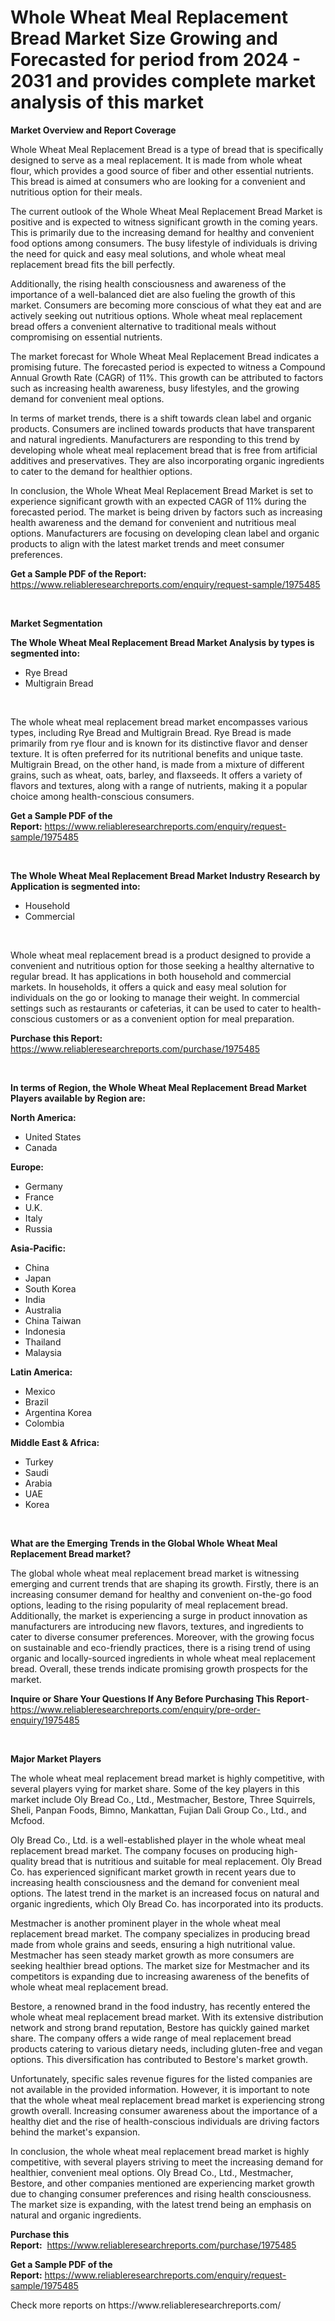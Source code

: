 <p><h1>Whole Wheat Meal Replacement Bread Market Size Growing and Forecasted for period from 2024 - 2031 and provides complete market analysis of this market</h1></p><p><strong>Market Overview and Report Coverage</strong></p>
<p><p>Whole Wheat Meal Replacement Bread is a type of bread that is specifically designed to serve as a meal replacement. It is made from whole wheat flour, which provides a good source of fiber and other essential nutrients. This bread is aimed at consumers who are looking for a convenient and nutritious option for their meals.</p><p>The current outlook of the Whole Wheat Meal Replacement Bread Market is positive and is expected to witness significant growth in the coming years. This is primarily due to the increasing demand for healthy and convenient food options among consumers. The busy lifestyle of individuals is driving the need for quick and easy meal solutions, and whole wheat meal replacement bread fits the bill perfectly.</p><p>Additionally, the rising health consciousness and awareness of the importance of a well-balanced diet are also fueling the growth of this market. Consumers are becoming more conscious of what they eat and are actively seeking out nutritious options. Whole wheat meal replacement bread offers a convenient alternative to traditional meals without compromising on essential nutrients.</p><p>The market forecast for Whole Wheat Meal Replacement Bread indicates a promising future. The forecasted period is expected to witness a Compound Annual Growth Rate (CAGR) of 11%. This growth can be attributed to factors such as increasing health awareness, busy lifestyles, and the growing demand for convenient meal options.</p><p>In terms of market trends, there is a shift towards clean label and organic products. Consumers are inclined towards products that have transparent and natural ingredients. Manufacturers are responding to this trend by developing whole wheat meal replacement bread that is free from artificial additives and preservatives. They are also incorporating organic ingredients to cater to the demand for healthier options.</p><p>In conclusion, the Whole Wheat Meal Replacement Bread Market is set to experience significant growth with an expected CAGR of 11% during the forecasted period. The market is being driven by factors such as increasing health awareness and the demand for convenient and nutritious meal options. Manufacturers are focusing on developing clean label and organic products to align with the latest market trends and meet consumer preferences.</p></p>
<p><strong>Get a Sample PDF of the Report:</strong> <a href="https://www.reliableresearchreports.com/enquiry/request-sample/1975485">https://www.reliableresearchreports.com/enquiry/request-sample/1975485</a></p>
<p>&nbsp;</p>
<p><strong>Market Segmentation</strong></p>
<p><strong>The Whole Wheat Meal Replacement Bread Market Analysis by types is segmented into:</strong></p>
<p><ul><li>Rye Bread</li><li>Multigrain Bread</li></ul></p>
<p>&nbsp;</p>
<p><p>The whole wheat meal replacement bread market encompasses various types, including Rye Bread and Multigrain Bread. Rye Bread is made primarily from rye flour and is known for its distinctive flavor and denser texture. It is often preferred for its nutritional benefits and unique taste. Multigrain Bread, on the other hand, is made from a mixture of different grains, such as wheat, oats, barley, and flaxseeds. It offers a variety of flavors and textures, along with a range of nutrients, making it a popular choice among health-conscious consumers.</p></p>
<p><strong>Get a Sample PDF of the Report:</strong>&nbsp;<a href="https://www.reliableresearchreports.com/enquiry/request-sample/1975485">https://www.reliableresearchreports.com/enquiry/request-sample/1975485</a></p>
<p>&nbsp;</p>
<p><strong>The Whole Wheat Meal Replacement Bread Market Industry Research by Application is segmented into:</strong></p>
<p><ul><li>Household</li><li>Commercial</li></ul></p>
<p>&nbsp;</p>
<p><p>Whole wheat meal replacement bread is a product designed to provide a convenient and nutritious option for those seeking a healthy alternative to regular bread. It has applications in both household and commercial markets. In households, it offers a quick and easy meal solution for individuals on the go or looking to manage their weight. In commercial settings such as restaurants or cafeterias, it can be used to cater to health-conscious customers or as a convenient option for meal preparation.</p></p>
<p><strong>Purchase this Report:</strong>&nbsp; <a href="https://www.reliableresearchreports.com/purchase/1975485">https://www.reliableresearchreports.com/purchase/1975485</a></p>
<p>&nbsp;</p>
<p><strong>In terms of Region, the Whole Wheat Meal Replacement Bread Market Players available by Region are:</strong></p>
<p>
    <p> <strong> North America: </strong>
        <ul>
            <li>United States</li>
            <li>Canada</li>
        </ul>
        </p> 
    <p> <strong> Europe: </strong>
        <ul>
            <li>Germany</li>
            <li>France</li>
            <li>U.K.</li>
            <li>Italy</li>
            <li>Russia</li>
        </ul>
        </p> 
    <p> <strong> Asia-Pacific: </strong>
        <ul>
            <li>China</li>
            <li>Japan</li>
            <li>South Korea</li>
            <li>India</li>
            <li>Australia</li>
            <li>China Taiwan</li>
            <li>Indonesia</li>
            <li>Thailand</li>
            <li>Malaysia</li>
        </ul>
        </p> 
    <p> <strong> Latin America: </strong>
        <ul>
            <li>Mexico</li>
            <li>Brazil</li>
            <li>Argentina Korea</li>
            <li>Colombia</li>
        </ul>
        </p> 
    <p> <strong> Middle East & Africa: </strong>
        <ul>
            <li>Turkey</li>
            <li>Saudi</li>
            <li>Arabia</li>
            <li>UAE</li>
            <li>Korea</li>
        </ul>
    </p>
    </p>
<p>&nbsp;</p>
<p><strong>What are the Emerging Trends in the Global Whole Wheat Meal Replacement Bread market?</strong></p>
<p><p>The global whole wheat meal replacement bread market is witnessing emerging and current trends that are shaping its growth. Firstly, there is an increasing consumer demand for healthy and convenient on-the-go food options, leading to the rising popularity of meal replacement bread. Additionally, the market is experiencing a surge in product innovation as manufacturers are introducing new flavors, textures, and ingredients to cater to diverse consumer preferences. Moreover, with the growing focus on sustainable and eco-friendly practices, there is a rising trend of using organic and locally-sourced ingredients in whole wheat meal replacement bread. Overall, these trends indicate promising growth prospects for the market.</p></p>
<p><strong>Inquire or Share Your Questions If Any Before Purchasing This Report</strong>- <a href="https://www.reliableresearchreports.com/enquiry/pre-order-enquiry/1975485">https://www.reliableresearchreports.com/enquiry/pre-order-enquiry/1975485</a></p>
<p>&nbsp;</p>
<p><strong>Major Market Players</strong></p>
<p><p>The whole wheat meal replacement bread market is highly competitive, with several players vying for market share. Some of the key players in this market include Oly Bread Co., Ltd., Mestmacher, Bestore, Three Squirrels, Sheli, Panpan Foods, Bimno, Mankattan, Fujian Dali Group Co., Ltd., and Mcfood. </p><p>Oly Bread Co., Ltd. is a well-established player in the whole wheat meal replacement bread market. The company focuses on producing high-quality bread that is nutritious and suitable for meal replacement. Oly Bread Co. has experienced significant market growth in recent years due to increasing health consciousness and the demand for convenient meal options. The latest trend in the market is an increased focus on natural and organic ingredients, which Oly Bread Co. has incorporated into its products.</p><p>Mestmacher is another prominent player in the whole wheat meal replacement bread market. The company specializes in producing bread made from whole grains and seeds, ensuring a high nutritional value. Mestmacher has seen steady market growth as more consumers are seeking healthier bread options. The market size for Mestmacher and its competitors is expanding due to increasing awareness of the benefits of whole wheat meal replacement bread.</p><p>Bestore, a renowned brand in the food industry, has recently entered the whole wheat meal replacement bread market. With its extensive distribution network and strong brand reputation, Bestore has quickly gained market share. The company offers a wide range of meal replacement bread products catering to various dietary needs, including gluten-free and vegan options. This diversification has contributed to Bestore's market growth.</p><p>Unfortunately, specific sales revenue figures for the listed companies are not available in the provided information. However, it is important to note that the whole wheat meal replacement bread market is experiencing strong growth overall. Increasing consumer awareness about the importance of a healthy diet and the rise of health-conscious individuals are driving factors behind the market's expansion.</p><p>In conclusion, the whole wheat meal replacement bread market is highly competitive, with several players striving to meet the increasing demand for healthier, convenient meal options. Oly Bread Co., Ltd., Mestmacher, Bestore, and other companies mentioned are experiencing market growth due to changing consumer preferences and rising health consciousness. The market size is expanding, with the latest trend being an emphasis on natural and organic ingredients.</p></p>
<p><strong>Purchase this Report:</strong>&nbsp;&nbsp;<a href="https://www.reliableresearchreports.com/purchase/1975485">https://www.reliableresearchreports.com/purchase/1975485</a></p>
<p></p>
<p><strong>Get a Sample PDF of the Report:</strong>&nbsp;<a href="https://www.reliableresearchreports.com/enquiry/request-sample/1975485">https://www.reliableresearchreports.com/enquiry/request-sample/1975485</a></p>
<p>Check more reports on https://www.reliableresearchreports.com/</p>